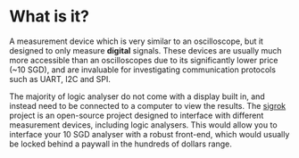 # What is it? 
A measurement device which is very similar to an oscilloscope, but it designed to only measure **digital** signals. These devices are usually much more accessible than an oscilloscopes due to its significantly lower price (~10 SGD), and are invaluable for investigating communication protocols such as UART, I2C and SPI. 

The majority of logic analyser do not come with a display built in, and instead need to be connected to a computer to view the results. The [sigrok](https://sigrok.org/wiki/Main_Page) project is an open-source project designed to interface with different measurement devices, including logic analysers. This would allow you to interface your 10 SGD analyser with a robust front-end, which would usually be locked behind a paywall in the hundreds of dollars range. 

